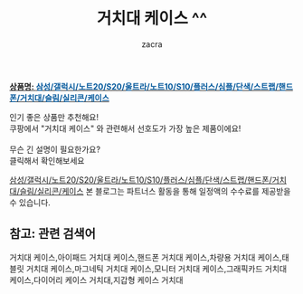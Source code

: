 ﻿---
layout: post
title:  "거치대 케이스 ^^"
author: zacra
categories: [ 아이템 ]
tags: [거치대 케이스,아이패드 거치대 케이스,핸드폰 거치대 케이스,차량용 거치대 케이스,태블릿 거치대 케이스,마그네틱 거치대 케이스,모니터 거치대 케이스,그래픽카드 거치대 케이스,다이어리 케이스 거치대,지갑형 케이스 거치대]
image: https://static.coupangcdn.com/image/vendor_inventory/b5b5/c1c19d31bf0743ee66fc485565d3ca62a538fd5dce5bda8e4f69842be3e9.jpg 
description: "쿠팡에서 거치대 케이스 관련 키워드로 가장 고객 선호도가 높은 제품이랍니다."
rating: 4.5
---

<a href="https://link.coupang.com/re/AFFSDP?lptag=AF8407795&pageKey=2046111241&itemId=3478493074&vendorItemId=71464802376&traceid=V0-153-fbde8ff7d75b4221"><b>상품명: <font color='#01579B'>삼성/갤럭시/노트20/S20/울트라/노트10/S10/플러스/심플/단색/스트랩/핸드폰/거치대/슬림/실리콘/케이스</font></b></a>

인기 좋은 상품만 추천해요!<br/>
쿠팡에서 "거치대 케이스" 와 관련해서 선호도가 가장 높은 제품이에요!<br/><br/>
무슨 긴 설명이 필요한가요?  
클릭해서 확인해보세요


<a href="https://link.coupang.com/re/AFFSDP?lptag=AF8407795&pageKey=2046111241&itemId=3478493074&vendorItemId=71464802376&traceid=V0-153-fbde8ff7d75b4221">삼성/갤럭시/노트20/S20/울트라/노트10/S10/플러스/심플/단색/스트랩/핸드폰/거치대/슬림/실리콘/케이스</a>
본 블로그는 파트너스 활동을 통해 일정액의 수수료를 제공받을 수 있습니다.

## 참고: 관련 검색어    
거치대 케이스,아이패드 거치대 케이스,핸드폰 거치대 케이스,차량용 거치대 케이스,태블릿 거치대 케이스,마그네틱 거치대 케이스,모니터 거치대 케이스,그래픽카드 거치대 케이스,다이어리 케이스 거치대,지갑형 케이스 거치대